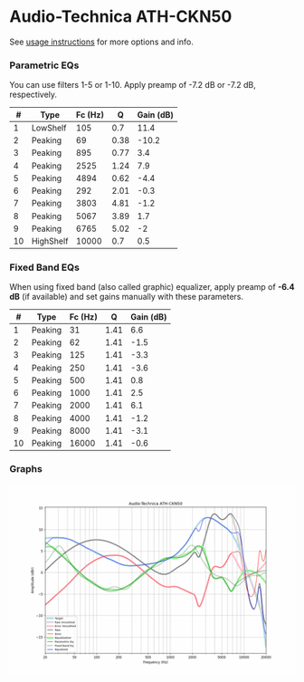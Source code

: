 # Audio-Technica ATH-CKN50
See [usage instructions](https://github.com/jaakkopasanen/AutoEq#usage) for more options and info.

### Parametric EQs
You can use filters 1-5 or 1-10. Apply preamp of -7.2 dB or -7.2 dB, respectively.

|   # | Type      |   Fc (Hz) |    Q |   Gain (dB) |
|-----|-----------|-----------|------|-------------|
|   1 | LowShelf  |       105 | 0.7  |        11.4 |
|   2 | Peaking   |        69 | 0.38 |       -10.2 |
|   3 | Peaking   |       895 | 0.77 |         3.4 |
|   4 | Peaking   |      2525 | 1.24 |         7.9 |
|   5 | Peaking   |      4894 | 0.62 |        -4.4 |
|   6 | Peaking   |       292 | 2.01 |        -0.3 |
|   7 | Peaking   |      3803 | 4.81 |        -1.2 |
|   8 | Peaking   |      5067 | 3.89 |         1.7 |
|   9 | Peaking   |      6765 | 5.02 |        -2   |
|  10 | HighShelf |     10000 | 0.7  |         0.5 |

### Fixed Band EQs
When using fixed band (also called graphic) equalizer, apply preamp of **-6.4 dB** (if available) and set gains manually with these parameters.

|   # | Type    |   Fc (Hz) |    Q |   Gain (dB) |
|-----|---------|-----------|------|-------------|
|   1 | Peaking |        31 | 1.41 |         6.6 |
|   2 | Peaking |        62 | 1.41 |        -1.5 |
|   3 | Peaking |       125 | 1.41 |        -3.3 |
|   4 | Peaking |       250 | 1.41 |        -3.6 |
|   5 | Peaking |       500 | 1.41 |         0.8 |
|   6 | Peaking |      1000 | 1.41 |         2.5 |
|   7 | Peaking |      2000 | 1.41 |         6.1 |
|   8 | Peaking |      4000 | 1.41 |        -1.2 |
|   9 | Peaking |      8000 | 1.41 |        -3.1 |
|  10 | Peaking |     16000 | 1.41 |        -0.6 |

### Graphs
![](./Audio-Technica%20ATH-CKN50.png)
